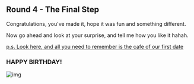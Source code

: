 ## Round 4 - The Final Step

Congratulations, you've made it, hope it was fun and something different.

Now go ahead and look at your surprise, and tell me how you like it hahah. 

[p.s. Look here, and all you need to remember is the cafe of our first date](https://drive.google.com/file/d/1prdEyyrB8RQq-2imTtWJJb2mTfKb5MH1/view?usp=sharing)

### HAPPY BIRTHDAY!

![img]()
